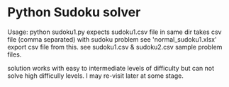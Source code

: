 # Python Sudoku solver

Usage: python sudoku1.py
expects sudoku1.csv file in same dir
takes csv file (comma separated) with sudoku problem see 'normal_sudoku1.xlsx'
export csv file from this. see sudoku1.csv & sudoku2.csv sample problem files.

solution works with easy to intermediate levels of difficulty
but can not solve high difficully levels.
I may re-visit later at some stage.

 
